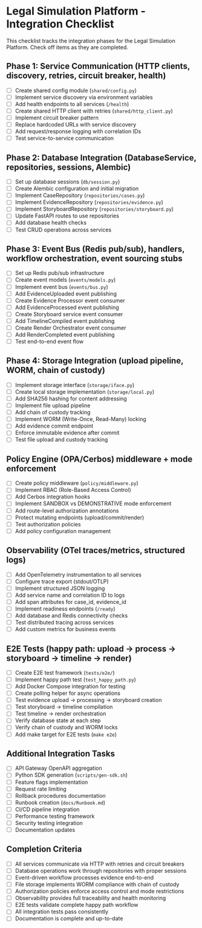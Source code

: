 # Legal Simulation Platform - Integration Checklist

This checklist tracks the integration phases for the Legal Simulation Platform. Check off items as they are completed.

## Phase 1: Service Communication (HTTP clients, discovery, retries, circuit breaker, health)

- [ ] Create shared config module (`shared/config.py`)
- [ ] Implement service discovery via environment variables
- [ ] Add health endpoints to all services (`/health`)
- [ ] Create shared HTTP client with retries (`shared/http_client.py`)
- [ ] Implement circuit breaker pattern
- [ ] Replace hardcoded URLs with service discovery
- [ ] Add request/response logging with correlation IDs
- [ ] Test service-to-service communication

## Phase 2: Database Integration (DatabaseService, repositories, sessions, Alembic)

- [ ] Set up database sessions (`db/session.py`)
- [ ] Create Alembic configuration and initial migration
- [ ] Implement CaseRepository (`repositories/cases.py`)
- [ ] Implement EvidenceRepository (`repositories/evidence.py`)
- [ ] Implement StoryboardRepository (`repositories/storyboard.py`)
- [ ] Update FastAPI routes to use repositories
- [ ] Add database health checks
- [ ] Test CRUD operations across services

## Phase 3: Event Bus (Redis pub/sub), handlers, workflow orchestration, event sourcing stubs

- [ ] Set up Redis pub/sub infrastructure
- [ ] Create event models (`events/models.py`)
- [ ] Implement event bus (`events/bus.py`)
- [ ] Add EvidenceUploaded event publishing
- [ ] Create Evidence Processor event consumer
- [ ] Add EvidenceProcessed event publishing
- [ ] Create Storyboard service event consumer
- [ ] Add TimelineCompiled event publishing
- [ ] Create Render Orchestrator event consumer
- [ ] Add RenderCompleted event publishing
- [ ] Test end-to-end event flow

## Phase 4: Storage Integration (upload pipeline, WORM, chain of custody)

- [ ] Implement storage interface (`storage/iface.py`)
- [ ] Create local storage implementation (`storage/local.py`)
- [ ] Add SHA256 hashing for content addressing
- [ ] Implement file upload pipeline
- [ ] Add chain of custody tracking
- [ ] Implement WORM (Write-Once, Read-Many) locking
- [ ] Add evidence commit endpoint
- [ ] Enforce immutable evidence after commit
- [ ] Test file upload and custody tracking

## Policy Engine (OPA/Cerbos) middleware + mode enforcement

- [ ] Create policy middleware (`policy/middleware.py`)
- [ ] Implement RBAC (Role-Based Access Control)
- [ ] Add Cerbos integration hooks
- [ ] Implement SANDBOX vs DEMONSTRATIVE mode enforcement
- [ ] Add route-level authorization annotations
- [ ] Protect mutating endpoints (upload/commit/render)
- [ ] Test authorization policies
- [ ] Add policy configuration management

## Observability (OTel traces/metrics, structured logs)

- [ ] Add OpenTelemetry instrumentation to all services
- [ ] Configure trace export (stdout/OTLP)
- [ ] Implement structured JSON logging
- [ ] Add service name and correlation ID to logs
- [ ] Add span attributes for case_id, evidence_id
- [ ] Implement readiness endpoints (`/ready`)
- [ ] Add database and Redis connectivity checks
- [ ] Test distributed tracing across services
- [ ] Add custom metrics for business events

## E2E Tests (happy path: upload → process → storyboard → timeline → render)

- [ ] Create E2E test framework (`tests/e2e/`)
- [ ] Implement happy path test (`test_happy_path.py`)
- [ ] Add Docker Compose integration for testing
- [ ] Create polling helper for async operations
- [ ] Test evidence upload → processing → storyboard creation
- [ ] Test storyboard → timeline compilation
- [ ] Test timeline → render orchestration
- [ ] Verify database state at each step
- [ ] Verify chain of custody and WORM locks
- [ ] Add make target for E2E tests (`make e2e`)

## Additional Integration Tasks

- [ ] API Gateway OpenAPI aggregation
- [ ] Python SDK generation (`scripts/gen-sdk.sh`)
- [ ] Feature flags implementation
- [ ] Request rate limiting
- [ ] Rollback procedures documentation
- [ ] Runbook creation (`docs/Runbook.md`)
- [ ] CI/CD pipeline integration
- [ ] Performance testing framework
- [ ] Security testing integration
- [ ] Documentation updates

## Completion Criteria

- [ ] All services communicate via HTTP with retries and circuit breakers
- [ ] Database operations work through repositories with proper sessions
- [ ] Event-driven workflow processes evidence end-to-end
- [ ] File storage implements WORM compliance with chain of custody
- [ ] Authorization policies enforce access control and mode restrictions
- [ ] Observability provides full traceability and health monitoring
- [ ] E2E tests validate complete happy path workflow
- [ ] All integration tests pass consistently
- [ ] Documentation is complete and up-to-date